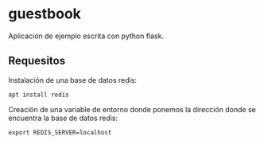 # guestbook

Aplicación de ejemplo escrita con python flask. 

## Requesitos

Instalación de una base de datos redis:

    apt install redis

Creación de una variable de entorno donde ponemos la dirección donde se encuentra la base de datos redis:

    export REDIS_SERVER=localhost